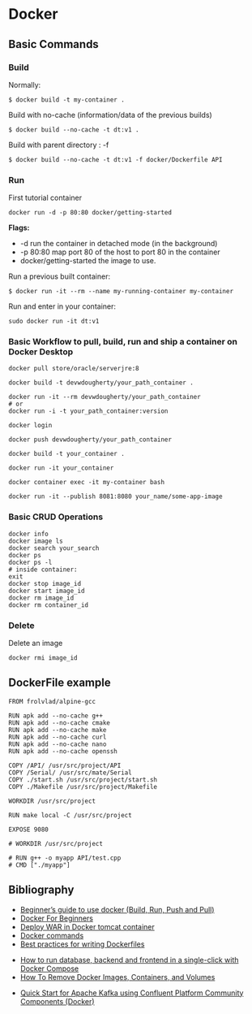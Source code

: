 # Docker

## Basic Commands

### Build
Normally:
```
$ docker build -t my-container .
```
Build with no-cache (information/data of the previous builds)
```
$ docker build --no-cache -t dt:v1 .
```

Build with parent directory : -f
```
$ docker build --no-cache -t dt:v1 -f docker/Dockerfile API
```

### Run

First tutorial container

```shell
docker run -d -p 80:80 docker/getting-started
```

**Flags:**

+ -d run the container in detached mode (in the background)
+ -p 80:80 map port 80 of the host to port 80 in the container
+ docker/getting-started the image to use.

Run a previous built container:
```
$ docker run -it --rm --name my-running-container my-container
```
Run and enter in your container:
```
sudo docker run -it dt:v1
```

### Basic Workflow to pull, build, run and ship a container on Docker Desktop
```
docker pull store/oracle/serverjre:8

docker build -t devwdougherty/your_path_container .

docker run -it --rm devwdougherty/your_path_container
# or
docker run -i -t your_path_container:version

docker login

docker push devwdougherty/your_path_container

docker build -t your_container .

docker run -it your_container

docker container exec -it my-container bash

docker run -it --publish 8081:8080 your_name/some-app-image
```
### Basic CRUD Operations
```
docker info
docker image ls
docker search your_search
docker ps
docker ps -l
# inside container:
exit
docker stop image_id
docker start image_id
docker rm image_id
docker rm container_id
```

### Delete
Delete an image
```
docker rmi image_id
```

## DockerFile example
```
FROM frolvlad/alpine-gcc

RUN apk add --no-cache g++
RUN apk add --no-cache cmake
RUN apk add --no-cache make
RUN apk add --no-cache curl
RUN apk add --no-cache nano
RUN apk add --no-cache openssh

COPY /API/ /usr/src/project/API
COPY /Serial/ /usr/src/mate/Serial
COPY ./start.sh /usr/src/project/start.sh
COPY ./Makefile /usr/src/project/Makefile

WORKDIR /usr/src/project

RUN make local -C /usr/src/project

EXPOSE 9080

# WORKDIR /usr/src/project

# RUN g++ -o myapp API/test.cpp
# CMD ["./myapp"]
```

## Bibliography

* [Beginner’s guide to use docker (Build, Run, Push and Pull)](https://medium.com/@deepakshakya/beginners-guide-to-use-docker-build-run-push-and-pull-4a132c094d75)
* [Docker For Beginners](https://medium.com/the-andela-way/docker-for-beginners-61e8e0ce6a19)
* [Deploy WAR in Docker tomcat container](https://medium.com/@pra4mesh/deploy-war-in-docker-tomcat-container-b52a3baea448)
* [Docker commands](https://github.com/prameshbhattarai/docker-commands)
* [Best practices for writing Dockerfiles](https://docs.docker.com/develop/develop-images/dockerfile_best-practices/)
- [How to run database, backend and frontend in a single-click with Docker Compose](https://medium.com/@wkrzywiec/how-to-run-database-backend-and-frontend-in-a-single-click-with-docker-compose-4bcda66f6de)
- [How To Remove Docker Images, Containers, and Volumes](https://www.digitalocean.com/community/tutorials/how-to-remove-docker-images-containers-and-volumes)
+ [Quick Start for Apache Kafka using Confluent Platform Community Components (Docker)](https://docs.confluent.io/platform/current/quickstart/cos-docker-quickstart.html)
